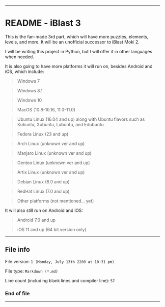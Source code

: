 
***

# README - iBlast 3

This is the fan-made 3rd part, which will have more puzzles, elements, levels, and more. It will be an unofficial successor to iBlast Moki 2.

I will be writing this project in Python, but I will offer it in other languages when needed.

It is also going to have more platforms it will run on, besides Android and iOS, which include:

> Windows 7

> Windows 8.1

> Windows 10

> MacOS (10.8-10.16, 11.0-11.0)

> Ubuntu Linux (16.04 and up) along with Ubuntu flavors such as Kubuntu, Xubuntu, Lubuntu, and Edubuntu

> Fedora Linux (23 and up)

> Arch Linux (unknown ver and up)

> Manjaro Linux (unknown ver and up)

> Gentoo Linux (unknown ver and up)

> Artix Linux (unknown ver and up)

> Debian Linux (8.0 and up)

> RedHat Linux (7.0 and up)

> Other platforms (not mentioned... yet)

It will also still run on Android and iOS:

> Android 7.0 and up

> iOS 11 and up (64 bit version only)

***

## File info

File version: `1 (Monday, July 13th 2200 at 10:31 pm)`

File type: `Markdown (*.md)`

Line count (including blank lines and compiler line): `57`

### End of file

***
